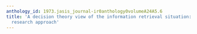 ```yaml
---
anthology_id: 1973.jasis_journal-ir0anthology0volumeA24A5.6
title: 'A decision theory view of the information retrieval situation: An operations
  research approach'
---
```

